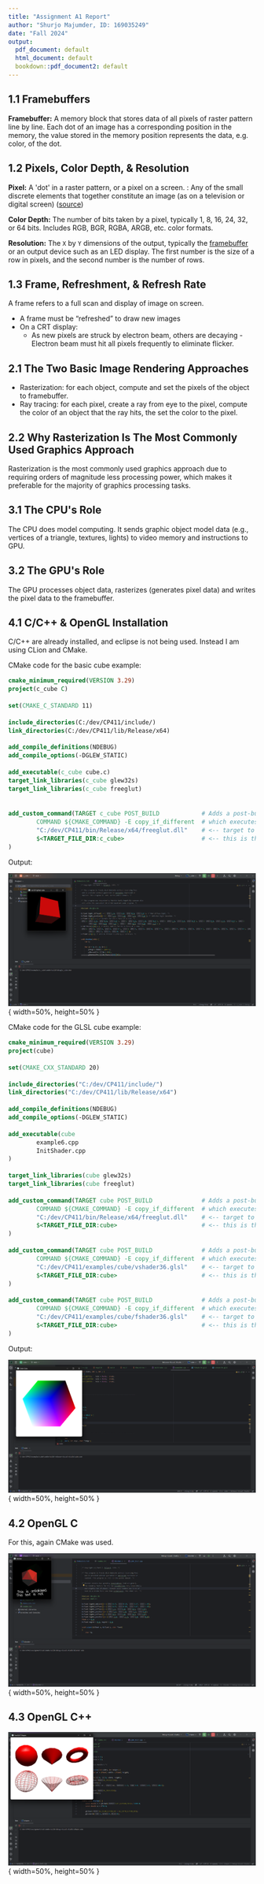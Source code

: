 ```yaml
---
title: "Assignment A1 Report"
author: "Shurjo Majumder, ID: 169035249"
date: "Fall 2024"
output:
  pdf_document: default
  html_document: default
  bookdown::pdf_document2: default
---
```


## 1.1 Framebuffers

**Framebuffer:** A memory block that stores data of all pixels of raster pattern line by line. Each dot of an image has a  corresponding position in the memory, the value stored in the memory position represents the data, e.g. color, of the dot.

## 1.2 Pixels, Color Depth, & Resolution

**Pixel:** A 'dot' in a raster pattern, or a pixel on a screen.
: Any of the small discrete elements that together constitute an image (as on a television or digital screen) ([source](https://www.merriam-webster.com/dictionary/pixel))

**Color Depth:** The number of bits taken by a pixel, typically 1, 8, 16, 24, 32, or 64 bits. Includes RGB, BGR, RGBA, ARGB, etc. color formats.

**Resolution:** The `X` by `Y` dimensions of the output, typically the [framebuffer](#11-framebuffers) or an output device such as an LED display. The first number is the size of a row in pixels, and the second number is the number of rows.

## 1.3 Frame, Refreshment, & Refresh Rate

A frame refers to a full scan and display of image on screen.

- A frame must be “refreshed” to draw new images
- On a CRT display:
  - As new pixels are struck by electron beam, others are decaying - Electron beam must hit all pixels frequently to eliminate flicker.

## 2.1 The Two Basic Image Rendering Approaches

- Rasterization: for each object, compute and set the pixels of the object to framebuffer.
- Ray tracing: for each pixel, create a ray from eye to the pixel, compute the color of an object that the ray hits, the set the color to the pixel.

## 2.2 Why Rasterization Is The Most Commonly Used Graphics Approach

Rasterization is the most commonly used graphics approach due to requiring orders of magnitude less processing power, which makes it preferable for the majority of graphics processing tasks.

## 3.1 The CPU's Role

The CPU does model computing. It sends graphic object model data (e.g., vertices of a triangle, textures, lights) to video memory and instructions to GPU.

## 3.2 The GPU's Role

The GPU processes object data, rasterizes (generates pixel data) and writes the pixel data to the framebuffer.

## 4.1 C/C++ & OpenGL Installation

C/C++ are already installed, and eclipse is not being used. Instead I am using CLion and CMake.

CMake code for the basic cube example:

```cmake
cmake_minimum_required(VERSION 3.29)
project(c_cube C)

set(CMAKE_C_STANDARD 11)

include_directories(C:/dev/CP411/include/)
link_directories(C:/dev/CP411/lib/Release/x64)

add_compile_definitions(NDEBUG)
add_compile_options(-DGLEW_STATIC)

add_executable(c_cube cube.c)
target_link_libraries(c_cube glew32s)
target_link_libraries(c_cube freeglut)


add_custom_command(TARGET c_cube POST_BUILD            # Adds a post-build event
        COMMAND ${CMAKE_COMMAND} -E copy_if_different  # which executes "cmake - E copy_if_different..."
        "C:/dev/CP411/bin/Release/x64/freeglut.dll"    # <-- target to copy
        $<TARGET_FILE_DIR:c_cube>                      # <-- this is the output path
)
```

Output:

![cube](./images/cube.png){ width=50%, height=50% }

CMake code for the GLSL cube example:

```cmake
cmake_minimum_required(VERSION 3.29)
project(cube)

set(CMAKE_CXX_STANDARD 20)

include_directories("C:/dev/CP411/include/")
link_directories("C:/dev/CP411/lib/Release/x64")

add_compile_definitions(NDEBUG)
add_compile_options(-DGLEW_STATIC)

add_executable(cube
        example6.cpp
        InitShader.cpp
)

target_link_libraries(cube glew32s)
target_link_libraries(cube freeglut)

add_custom_command(TARGET cube POST_BUILD              # Adds a post-build event
        COMMAND ${CMAKE_COMMAND} -E copy_if_different  # which executes "cmake - E copy_if_different..."
        "C:/dev/CP411/bin/Release/x64/freeglut.dll"    # <-- target to copy
        $<TARGET_FILE_DIR:cube>                        # <-- this is the output path
)

add_custom_command(TARGET cube POST_BUILD              # Adds a post-build event
        COMMAND ${CMAKE_COMMAND} -E copy_if_different  # which executes "cmake - E copy_if_different..."
        "C:/dev/CP411/examples/cube/vshader36.glsl"    # <-- target to copy
        $<TARGET_FILE_DIR:cube>                        # <-- this is the output path
)

add_custom_command(TARGET cube POST_BUILD              # Adds a post-build event
        COMMAND ${CMAKE_COMMAND} -E copy_if_different  # which executes "cmake - E copy_if_different..."
        "C:/dev/CP411/examples/cube/fshader36.glsl"    # <-- target to copy
        $<TARGET_FILE_DIR:cube>                        # <-- this is the output path
)
```

Output:

![shaded cube](./images/glsl_cube.png){ width=50%, height=50% }

## 4.2 OpenGL C

For this, again CMake was used.

![blender](./images/blender.png){ width=50%, height=50% }
<!---->

## 4.3 OpenGL C++

![shapes](./images/shapes.png){ width=50%, height=50% }
<!---->
